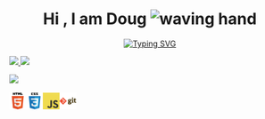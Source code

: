 <h1 align="center">Hi , I am Doug <img src="https://media.giphy.com/media/hvRJCLFzcasrR4ia7z/giphy.gif" width="35" alt="waving hand"></h1>
<p align="center">
    <a href="https://git.io/typing-svg"><img src="https://readme-typing-svg.demolab.com?font=Poppins&size=24&pause=1000&color=00B4FF&center=true&vCenter=true&width=435&lines=Full+Stack+Developer+%F0%9F%92%A1;Systems+Analysis+Student+%F0%9F%96%A5%EF%B8%8F;Welcome+To+My+Space+%F0%9F%8E%89" alt="Typing SVG" />
    </a>
</p>

<div style="display: inline_block">  
  <a href="https://github.com/dougmeurer">
  <img height="150em" src="https://github-readme-stats.vercel.app/api?username=dougmeurer&show_icons=true&theme=gotham&include_all_commits=true&count_private=true"/>
  <img height="150em" src="https://github-readme-stats.vercel.app/api/top-langs/?username=dougmeurer&layout=compact&langs_count=7&theme=gotham"/>
  <br/>
    
   <a href="https://git.io/streak-stats"><img src="https://streak-stats.demolab.com?user=dougmeurer&theme=radical"/></a>

<!--[![Typing SVG](https://readme-typing-svg.herokuapp.com?font=Fira+Code&pause=1000&width=435&lines=Welcome+to+my+space!)](https://git.io/typing-svg)</p> -->

<code><img height="30" src="https://raw.githubusercontent.com/github/explore/80688e429a7d4ef2fca1e82350fe8e3517d3494d/topics/html/html.png"></code><code><img height="30" src="https://raw.githubusercontent.com/github/explore/80688e429a7d4ef2fca1e82350fe8e3517d3494d/topics/css/css.png"></code><code><img height="30" src="https://raw.githubusercontent.com/github/explore/80688e429a7d4ef2fca1e82350fe8e3517d3494d/topics/javascript/javascript.png"></code><code><img height="30" src="https://raw.githubusercontent.com/github/explore/80688e429a7d4ef2fca1e82350fe8e3517d3494d/topics/git/git.png"></code>

<!--
**dougmeurer/dougmeurer** is a ✨ _special_ ✨ repository because its `README.md` (this file) appears on your GitHub profile.

Here are some ideas to get you started:

- 🔭 I’m currently working on ...
- 🌱 I’m currently learning ...
- 👯 I’m looking to collaborate on ...
- 🤔 I’m looking for help with ...
- 💬 Ask me about ...
- 📫 How to reach me: ...
- 😄 Pronouns: ...
- ⚡ Fun fact: ...
-->
